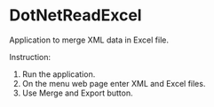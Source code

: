 # DotNetReadExcel
Application to merge XML data in Excel file.

Instruction: 
1. Run the application.
2. On the menu web page enter XML and Excel files.
3. Use Merge and Export button.

